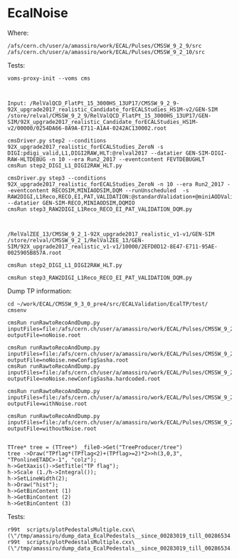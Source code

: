 # EcalNoise


Where:

    /afs/cern.ch/user/a/amassiro/work/ECAL/Pulses/CMSSW_9_2_9/src
    /afs/cern.ch/user/a/amassiro/work/ECAL/Pulses/CMSSW_9_2_10/src
    
Tests: 

    voms-proxy-init --voms cms

    
    
    Input: /RelValQCD_FlatPt_15_3000HS_13UP17/CMSSW_9_2_9-92X_upgrade2017_realistic_Candidate_forECALStudies_HS1M-v2/GEN-SIM
    /store/relval/CMSSW_9_2_9/RelValQCD_FlatPt_15_3000HS_13UP17/GEN-SIM/92X_upgrade2017_realistic_Candidate_forECALStudies_HS1M-v2/00000/0254DA66-8A9A-E711-A1A4-0242AC130002.root
    
    cmsDriver.py step2 --conditions 92X_upgrade2017_realistic_forECALStudies_ZeroN -s DIGI:pdigi_valid,L1,DIGI2RAW,HLT:@relval2017 --datatier GEN-SIM-DIGI-RAW-HLTDEBUG -n 10 --era Run2_2017 --eventcontent FEVTDEBUGHLT
    cmsRun step2_DIGI_L1_DIGI2RAW_HLT.py
    
    cmsDriver.py step3 --conditions 92X_upgrade2017_realistic_forECALStudies_ZeroN -n 10 --era Run2_2017 --eventcontent RECOSIM,MINIAODSIM,DQM --runUnscheduled  -s RAW2DIGI,L1Reco,RECO,EI,PAT,VALIDATION:@standardValidation+@miniAODValidation,DQM:@standardDQM+@miniAODDQM --datatier GEN-SIM-RECO,MINIAODSIM,DQMIO 
    cmsRun step3_RAW2DIGI_L1Reco_RECO_EI_PAT_VALIDATION_DQM.py
    
    
    
    /RelValZEE_13/CMSSW_9_2_1-92X_upgrade2017_realistic_v1-v1/GEN-SIM
    /store/relval/CMSSW_9_2_1/RelValZEE_13/GEN-SIM/92X_upgrade2017_realistic_v1-v1/10000/2EFD0D12-8E47-E711-95AE-0025905B857A.root
    
    cmsRun step2_DIGI_L1_DIGI2RAW_HLT.py
    
    cmsRun step3_RAW2DIGI_L1Reco_RECO_EI_PAT_VALIDATION_DQM.py
    
    
    
Dump TP information:

    cd ~/work/ECAL/CMSSW_9_3_0_pre4/src/ECALValidation/EcalTP/test/
    cmsenv

    cmsRun runRawtoRecoAndDump.py             inputFiles=file:/afs/cern.ch/user/a/amassiro/work/ECAL/Pulses/CMSSW_9_2_9/src/EcalNoise/step2_DIGI_L1_DIGI2RAW_HLT.root    outputFile=noNoise.root
 
    cmsRun runRawtoRecoAndDump.py             inputFiles=file:/afs/cern.ch/user/a/amassiro/work/ECAL/Pulses/CMSSW_9_2_9/src/EcalNoise/step2_DIGI_L1_DIGI2RAW_HLT.root    outputFile=noNoise.newConfigSasha.root
    cmsRun runRawtoRecoAndDump.py             inputFiles=file:/afs/cern.ch/user/a/amassiro/work/ECAL/Pulses/CMSSW_9_2_9/src/EcalNoise/step2_DIGI_L1_DIGI2RAW_HLT.root    outputFile=noNoise.newConfigSasha.hardcoded.root
    
    cmsRun runRawtoRecoAndDump.py             inputFiles=file:/afs/cern.ch/user/a/amassiro/work/ECAL/Pulses/CMSSW_9_2_9/src/EcalNoise/step2_DIGI_L1_DIGI2RAW_HLT.root    outputFile=withNoise.root
    
    cmsRun runRawtoRecoAndDump.py             inputFiles=file:/afs/cern.ch/user/a/amassiro/work/ECAL/Pulses/CMSSW_9_2_9/src/EcalNoise/step2_DIGI_L1_DIGI2RAW_HLT.root    outputFile=withoutNoise.root
    
 
    TTree* tree = (TTree*) _file0->Get("TreeProducer/tree")
    tree ->Draw("TPflag*(TPflag<2)+(TPflag>=2)*2>>h(3,0,3", "TPonlineETADC>-1", "colz");
    h->GetXaxis()->SetTitle("TP flag");
    h->Scale (1./h->Integral());
    h->SetLineWidth(2);
    h->Draw("hist");
    h->GetBinContent (1)
    h->GetBinContent (2)
    h->GetBinContent (3)

    
    
    
Tests:
    
    r99t  scripts/plotPedestalsMultiple.cxx\(\"/tmp/amassiro/dump_data_EcalPedestals__since_00283019_till_00286534.dat\",\"/tmp/amassiro/dump_data_EcalPedestals__since_00306213_till_00306637.dat\"\)   
    r99t  scripts/plotPedestalsMultiple.cxx\(\"/tmp/amassiro/dump_data_EcalPedestals__since_00283019_till_00286534.dat\",\"/tmp/amassiro/dump_data_EcalPedestals__since_00304783_till_00305084.dat\"\)   
    
    
    